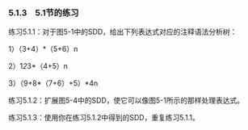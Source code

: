 ### 5.1.3　5.1节的练习

练习5.1.1：对于图5-1中的SDD，给出下列表达式对应的注释语法分析树：

1）（3+4）*（5+6）n

2）1*2*3*（4+5）n

3）（9+8*（7+6）+5）*4n

练习5.1.2：扩展图5-4中的SDD，使它可以像图5-1所示的那样处理表达式。

练习5.1.3：使用你在练习5.1.2中得到的SDD，重复练习5.1.1。